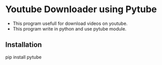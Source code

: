 # Youtube Downloader using Pytube
- This program usefull for download videos on youtube.<br>
- This program write in python and use pytube module.<br>

<h2>Installation</h2>
pip install pytube

